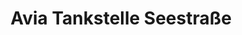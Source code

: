 ---
title: "Avia Tankstelle Seestraße"
url: /herrenberg/avia-tankstelle-seestrasse/
shop: Allgemein
---